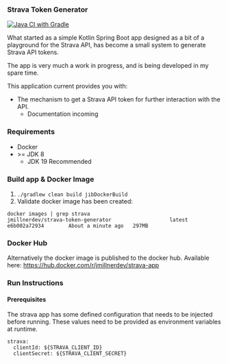 ### Strava Token Generator

[![Java CI with Gradle](https://github.com/james-millner/kotlin-strava-app/actions/workflows/gradle.yml/badge.svg)](https://github.com/james-millner/kotlin-strava-app/actions/workflows/gradle.yml)

What started as a simple Kotlin Spring Boot app designed as a bit of a playground for the Strava API, has become a small system to generate Strava API tokens.

The app is very much a work in progress, and is being developed in my spare time.

This application current provides you with: 

* The mechanism to get a Strava API token for further interaction with the API.
  * Documentation incoming

### Requirements

* Docker
* \>= JDK 8 
  * JDK 19 Recommended

### Build app & Docker Image

1. `./gradlew clean build jibDockerBuild` 
2. Validate docker image has been created:

````
docker images | grep strava
jmillnerdev/strava-token-generator                   latest              e6b002a72934        About a minute ago   297MB
````

### Docker Hub
Alternatively the docker image is published to the docker hub. Available here: https://hub.docker.com/r/jmillnerdev/strava-app

### Run Instructions

#### Prerequisites 

The strava app has some defined configuration that needs to be injected before running. These values need to be provided as environment variables at runtime.

````
strava:
  clientId: ${STRAVA_CLIENT_ID}
  clientSecret: ${STRAVA_CLIENT_SECRET}
````
